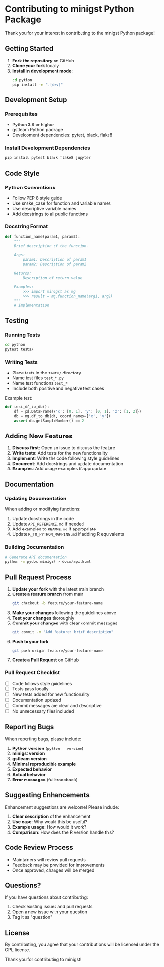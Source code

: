 # Contributing to minigst Python Package

Thank you for your interest in contributing to the minigst Python package!

## Getting Started

1. **Fork the repository** on GitHub
2. **Clone your fork** locally
3. **Install in development mode**:
   ```bash
   cd python
   pip install -e ".[dev]"
   ```

## Development Setup

### Prerequisites
- Python 3.8 or higher
- gstlearn Python package
- Development dependencies: pytest, black, flake8

### Install Development Dependencies
```bash
pip install pytest black flake8 jupyter
```

## Code Style

### Python Conventions
- Follow PEP 8 style guide
- Use snake_case for function and variable names
- Use descriptive variable names
- Add docstrings to all public functions

### Docstring Format
```python
def function_name(param1, param2):
    """
    Brief description of the function.
    
    Args:
        param1: Description of param1
        param2: Description of param2
        
    Returns:
        Description of return value
        
    Examples:
        >>> import minigst as mg
        >>> result = mg.function_name(arg1, arg2)
    """
    # Implementation
```

## Testing

### Running Tests
```bash
cd python
pytest tests/
```

### Writing Tests
- Place tests in the `tests/` directory
- Name test files `test_*.py`
- Name test functions `test_*`
- Include both positive and negative test cases

Example test:
```python
def test_df_to_db():
    df = pd.DataFrame({'x': [0, 1], 'y': [0, 1], 'z': [1, 2]})
    db = mg.df_to_db(df, coord_names=['x', 'y'])
    assert db.getSampleNumber() == 2
```

## Adding New Features

1. **Discuss first**: Open an issue to discuss the feature
2. **Write tests**: Add tests for the new functionality
3. **Implement**: Write the code following style guidelines
4. **Document**: Add docstrings and update documentation
5. **Examples**: Add usage examples if appropriate

## Documentation

### Updating Documentation
When adding or modifying functions:
1. Update docstrings in the code
2. Update `API_REFERENCE.md` if needed
3. Add examples to `README.md` if appropriate
4. Update `R_TO_PYTHON_MAPPING.md` if adding R equivalents

### Building Documentation
```bash
# Generate API documentation
python -m pydoc minigst > docs/api.html
```

## Pull Request Process

1. **Update your fork** with the latest main branch
2. **Create a feature branch** from main
   ```bash
   git checkout -b feature/your-feature-name
   ```
3. **Make your changes** following the guidelines above
4. **Test your changes** thoroughly
5. **Commit your changes** with clear commit messages
   ```bash
   git commit -m "Add feature: brief description"
   ```
6. **Push to your fork**
   ```bash
   git push origin feature/your-feature-name
   ```
7. **Create a Pull Request** on GitHub

### Pull Request Checklist
- [ ] Code follows style guidelines
- [ ] Tests pass locally
- [ ] New tests added for new functionality
- [ ] Documentation updated
- [ ] Commit messages are clear and descriptive
- [ ] No unnecessary files included

## Reporting Bugs

When reporting bugs, please include:
1. **Python version** (`python --version`)
2. **minigst version**
3. **gstlearn version**
4. **Minimal reproducible example**
5. **Expected behavior**
6. **Actual behavior**
7. **Error messages** (full traceback)

## Suggesting Enhancements

Enhancement suggestions are welcome! Please include:
1. **Clear description** of the enhancement
2. **Use case**: Why would this be useful?
3. **Example usage**: How would it work?
4. **Comparison**: How does the R version handle this?

## Code Review Process

- Maintainers will review pull requests
- Feedback may be provided for improvements
- Once approved, changes will be merged

## Questions?

If you have questions about contributing:
1. Check existing issues and pull requests
2. Open a new issue with your question
3. Tag it as "question"

## License

By contributing, you agree that your contributions will be licensed under the GPL license.

Thank you for contributing to minigst!
